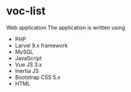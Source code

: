# voc-list

Web application
The application is written using
- PHP
- Larvel 9.x framework
- MySQL
- JavaScript
- Vue JS 3.x
- Inertia JS
- Bootstrap CSS 5.x
- HTML

